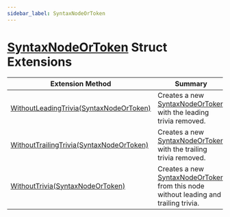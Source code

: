 ```yaml
---
sidebar_label: SyntaxNodeOrToken
---
```


# [SyntaxNodeOrToken](https://docs.microsoft.com/en-us/dotnet/api/microsoft.codeanalysis.syntaxnodeortoken) Struct Extensions

| Extension Method | Summary |
| ---------------- | ------- |
| [WithoutLeadingTrivia(SyntaxNodeOrToken)](../../Roslynator/SyntaxExtensions/WithoutLeadingTrivia/index.md#3431085438) | Creates a new [SyntaxNodeOrToken](https://docs.microsoft.com/en-us/dotnet/api/microsoft.codeanalysis.syntaxnodeortoken) with the leading trivia removed\. |
| [WithoutTrailingTrivia(SyntaxNodeOrToken)](../../Roslynator/SyntaxExtensions/WithoutTrailingTrivia/index.md#3602009992) | Creates a new [SyntaxNodeOrToken](https://docs.microsoft.com/en-us/dotnet/api/microsoft.codeanalysis.syntaxnodeortoken) with the trailing trivia removed\. |
| [WithoutTrivia(SyntaxNodeOrToken)](../../Roslynator/SyntaxExtensions/WithoutTrivia/index.md) | Creates a new [SyntaxNodeOrToken](https://docs.microsoft.com/en-us/dotnet/api/microsoft.codeanalysis.syntaxnodeortoken) from this node without leading and trailing trivia\. |

